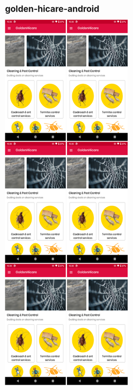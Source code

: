 # golden-hicare-android

<img src="https://github.com/vikassharma96/golden-hicare-android/blob/master/images/Screenshot_20200523-103549.png" width="200" height="400"> <img src="https://github.com/vikassharma96/golden-hicare-android/blob/master/images/Screenshot_20200523-103549.png" width="200" height="400">
<img src="https://github.com/vikassharma96/golden-hicare-android/blob/master/images/Screenshot_20200523-103549.png" width="200" height="400">
<img src="https://github.com/vikassharma96/golden-hicare-android/blob/master/images/Screenshot_20200523-103549.png" width="200" height="400">
<img src="https://github.com/vikassharma96/golden-hicare-android/blob/master/images/Screenshot_20200523-103549.png" width="200" height="400">
<img src="https://github.com/vikassharma96/golden-hicare-android/blob/master/images/Screenshot_20200523-103549.png" width="200" height="400">
